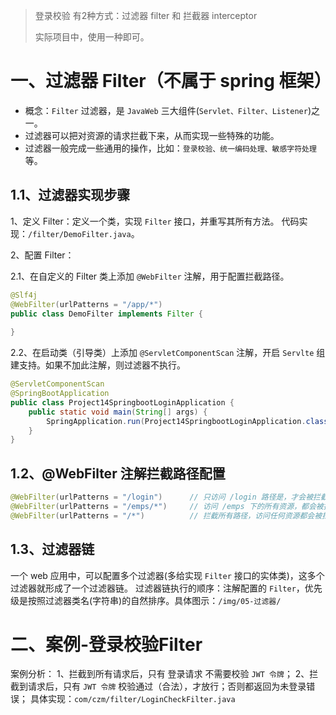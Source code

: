 > 登录校验 有2种方式：过滤器 filter 和 拦截器 interceptor
> 
> 实际项目中，使用一种即可。

# 一、过滤器 Filter（不属于 spring 框架）
* 概念：`Filter` 过滤器，是 `JavaWeb` 三大组件(`Servlet、Filter、Listener`)之一。
* 过滤器可以把对资源的请求拦截下来，从而实现一些特殊的功能。 
* 过滤器一般完成一些通用的操作，比如：`登录校验、统一编码处理、敏感字符处理`等。

## 1.1、过滤器实现步骤

1、定义 Filter：定义一个类，实现 `Filter` 接口，并重写其所有方法。 代码实现：`/filter/DemoFilter.java`。

2、配置 Filter：

2.1、在自定义的 Filter 类上添加 `@WebFilter` 注解，用于配置拦截路径。
```java
@Slf4j
@WebFilter(urlPatterns = "/app/*")
public class DemoFilter implements Filter {
    
}
```

2.2、在启动类（引导类）上添加 `@ServletComponentScan` 注解，开启 `Servlte` 组建支持。如果不加此注解，则过滤器不执行。
```java
@ServletComponentScan
@SpringBootApplication
public class Project14SpringbootLoginApplication {
    public static void main(String[] args) {
        SpringApplication.run(Project14SpringbootLoginApplication.class, args);
    }
}
```

## 1.2、@WebFilter 注解拦截路径配置

```java
@WebFilter(urlPatterns = "/login")      // 只访问 /login 路径是，才会被拦截
@WebFilter(urlPatterns = "/emps/*")     // 访问 /emps 下的所有资源，都会被拦截
@WebFilter(urlPatterns = "/*")          // 拦截所有路径，访问任何资源都会被拦截 --- 常用！
```

## 1.3、过滤器链
一个 web 应用中，可以配置多个过滤器(多给实现 `Filter` 接口的实体类)，这多个过滤器就形成了一个过滤器链。
过滤器链执行的顺序：注解配置的 `Filter`，优先级是按照过滤器类名(字符串)的自然排序。具体图示：`/img/05-过滤器/`


# 二、案例-登录校验Filter
案例分析：
1、拦截到所有请求后，只有 登录请求 不需要校验 `JWT 令牌`；
2、拦截到请求后，只有 `JWT 令牌` 校验通过（合法），才放行；否则都返回为未登录错误；
具体实现：`com/czm/filter/LoginCheckFilter.java`

